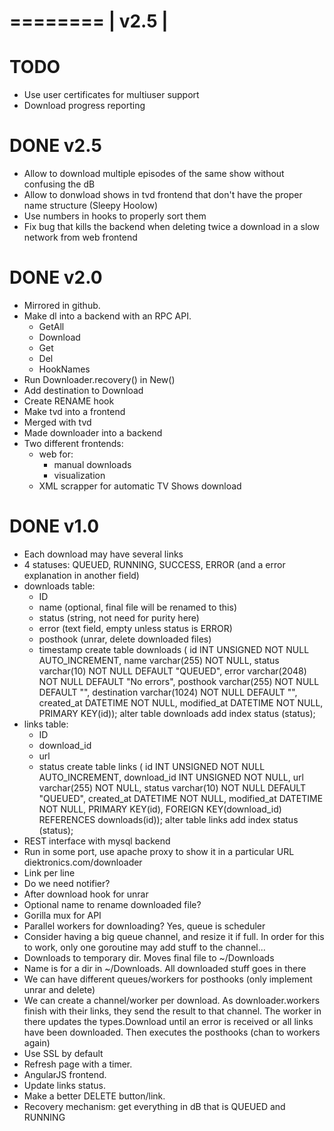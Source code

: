 ========
| v2.5 |
========
TODO
====
* Use user certificates for multiuser support
* Download progress reporting

DONE v2.5
=========
* Allow to download multiple episodes of the same show without confusing the dB
* Allow to donwload shows in tvd frontend that don't have the proper name structure (Sleepy Hoolow)
* Use numbers in hooks to properly sort them
* Fix bug that kills the backend when deleting twice a download in a slow network from web frontend 

DONE v2.0
=========
* Mirrored in github.
* Make dl into a backend with an RPC API.
  * GetAll
  * Download
  * Get
  * Del
  * HookNames
* Run Downloader.recovery() in New()
* Add destination to Download
* Create RENAME hook
* Make tvd into a frontend
* Merged with tvd
* Made downloader into a backend
* Two different frontends:
  * web for:
    * manual downloads
    * visualization
  * XML scrapper for automatic TV Shows download


DONE v1.0
=========
* Each download may have several links
* 4 statuses: QUEUED, RUNNING, SUCCESS, ERROR (and a error explanation in another field)
* downloads table:
  * ID
  * name (optional, final file will be renamed to this)
  * status (string, not need for purity here)
  * error (text field, empty unless status is ERROR)
  * posthook (unrar, delete downloaded files)
  * timestamp
  create table downloads (
    id INT UNSIGNED NOT NULL AUTO_INCREMENT,
    name varchar(255) NOT NULL,
    status varchar(10) NOT NULL DEFAULT "QUEUED",
    error varchar(2048) NOT NULL DEFAULT "No errors",
    posthook varchar(255) NOT NULL DEFAULT "",
    destination varchar(1024) NOT NULL DEFAULT "",
    created_at DATETIME NOT NULL,
    modified_at DATETIME NOT NULL,
    PRIMARY KEY(id));
  alter table downloads add index status (status);
* links table:
  * ID
  * download_id
  * url
  * status
  create table links (
    id INT UNSIGNED NOT NULL AUTO_INCREMENT,
    download_id INT UNSIGNED NOT NULL,
    url varchar(255) NOT NULL,
    status varchar(10) NOT NULL DEFAULT "QUEUED",
    created_at DATETIME NOT NULL,
    modified_at DATETIME NOT NULL,
    PRIMARY KEY(id),
    FOREIGN KEY(download_id) REFERENCES downloads(id));
  alter table links add index status (status);
* REST interface with mysql backend
* Run in some port, use apache proxy to show it in a particular URL diektronics.com/downloader
* Link per line
* Do we need notifier?
* After download hook for unrar
* Optional name to rename downloaded file?
* Gorilla mux for API
* Parallel workers for downloading? Yes, queue is scheduler
* Consider having a big queue channel, and resize it if full. In order for this to work, only one goroutine may add stuff to the channel...
* Downloads to temporary dir. Moves final file to ~/Downloads
* Name is for a dir in ~/Downloads. All downloaded stuff goes in there
* We can have different queues/workers for posthooks (only implement unrar and delete)
* We can create a channel/worker per download. As downloader.workers finish with their links, they send the result to that channel. The worker in there updates the types.Download until an error is received or all links have been downloaded. Then executes the posthooks (chan to workers again)
* Use SSL by default
* Refresh page with a timer.
* AngularJS frontend.
* Update links status.
* Make a better DELETE button/link.
* Recovery mechanism: get everything in dB that is QUEUED and RUNNING

